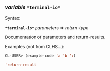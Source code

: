 ### <em>variable</em> <strong>`*terminal-io*`</strong>

Syntax:

<strong>`*terminal-io*`</strong> <em>parameters</em> => <em>return-type</em>

Documentation of parameters and return-results.

Examples (not from CLHS...):

```lisp
CL-USER> (example-code 'a 'b 'c)

'return-result
```
